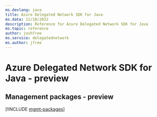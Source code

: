 ```yaml
---
ms.devlang: java
title: Azure Delegated Network SDK for Java
ms.data: 11/10/2022
description: Reference for Azure Delegated Network SDK for Java
ms.topic: reference
author: joshfree
ms.service: delegatednetwork
ms.author: jfree
---
```

# Azure Delegated Network SDK for Java - preview

## Management packages - preview
[!INCLUDE [mgmt-packages](delegated-network-mgmt-index.md)]